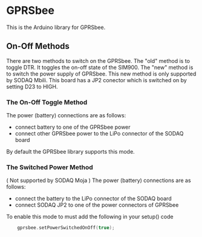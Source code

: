# GPRSbee

This is the Arduino library for GPRSbee.

## On-Off Methods

There are two methods to switch on the GPRSbee.  The "old" method
is to toggle DTR.  It toggles the on-off state of the SIM900.  The
"new" method is to switch the power supply of GPRSbee.  This new
method is only supported by SODAQ Mbili.  This board has a JP2
conector which is switched on by setting D23 to HIGH.

### The On-Off Toggle Method

The power (battery) connections are as follows:
* connect battery to one of the GPRSbee power
* connect other GPRSbee power to the LiPo connector of the SODAQ board

By default the GPRSbee library supports this mode.

### The Switched Power Method

( Not supported by SODAQ Moja )
The power (battery) connections are as follows:
* connect the battery to the LiPo connector of the SODAQ board
* connect SODAQ JP2 to one of the power connectors of GPRSbee

To enable this mode to must add the following in your setup() code
```c
    gprsbee.setPowerSwitchedOnOff(true);
```
